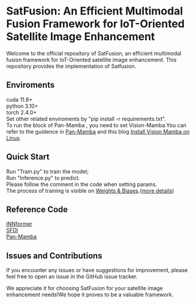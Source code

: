 # SatFusion: An Efficient Multimodal Fusion Framework for IoT-Oriented Satellite Image Enhancement
Welcome to the official repository of SatFusion,  an efficient multimodal fusion framework for IoT-Oriented satellite image enhancement. This repository provides the implementation of Satfusion.
## Enviroments
cuda 11.8+  
python 3.10+  
torch 2.4.0+  
Set other related enviroments by "pip install -r requirements.txt".  
To run the block of Pan-Mamba , you need to set Vision-Mamba.You can refer to the guidence in [Pan-Mamba](https://github.com/alexhe101/pan-mamba) and this blog [Install Vision Mamba on Linux](https://zhuanlan.zhihu.com/p/687359086).
## Quick Start
Run "Train.py" to train the model;  
Run "Inference.py" to predict.  
Please follow the comment in the code when setting params.  
The process of training is visible on [Weights & Biases](wandb.ai).([more details](https://wandb.ai/quickstart?))
## Reference Code
[INNformer](https://github.com/KevinJ-Huang/PAN_Sharp_INN_Transformer)    
[SFDI](https://github.com/KevinJ-Huang/SFDI)  
[Pan-Mamba](https://github.com/alexhe101/pan-mamba)
## Issues and Contributions
If you encounter any issues or have suggestions for improvement, please feel free to open an issue in the GitHub issue tracker.   
  
We appreciate it for choosing SatFusion for your satellite image enhancement needs!We hope it proves to be a valuable framework.